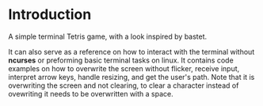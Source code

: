 # Introduction
A simple terminal Tetris game, with a look inspired by bastet.

It can also serve as a reference on how to interact with the terminal without **ncurses** or preforming basic terminal tasks on linux. It contains code examples on how to overwrite the screen without flicker, receive input, interpret arrow keys, handle resizing, and get the user's path. Note that it is overwriting the screen and not clearing, to clear a character instead of ovewriting it needs to be overwritten with a space.
